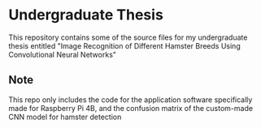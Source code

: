 # Undergraduate Thesis
This repository contains some of the source files for my undergraduate thesis entitled "Image Recognition of Different Hamster Breeds Using Convolutional Neural Networks"

## Note
This repo only includes the code for the application software specifically made for Raspberry Pi 4B, and the confusion matrix of the custom-made CNN model for hamster detection
